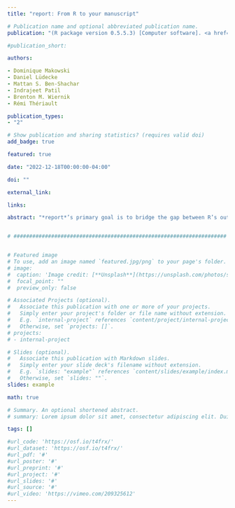 ```yaml
---
title: "report: From R to your manuscript"

# Publication name and optional abbreviated publication name.
publication: "(R package version 0.5.5.3) [Computer software]. <a href='https://easystats.github.io/report' target='_blank' rel='noopener noreferrer'>easystats.github.io/report</a>"

#publication_short: 

authors:

- Dominique Makowski
- Daniel Lüdecke
- Mattan S. Ben-Shachar
- Indrajeet Patil
- Brenton M. Wiernik
- Rémi Thériault

publication_types:
- "2"

# Show publication and sharing statistics? (requires valid doi)
add_badge: true

featured: true

date: "2022-12-18T00:00:00-04:00"

doi: ""

external_link: 

links: 

abstract: "*report*’s primary goal is to bridge the gap between R’s output and the formatted results contained in your manuscript. It automatically produces reports of models and data frames according to best practices guidelines (e.g., APA’s style), ensuring standardization and quality in results reporting."


# ####################################################################


# Featured image
# To use, add an image named `featured.jpg/png` to your page's folder. 
# image:
#  caption: 'Image credit: [**Unsplash**](https://unsplash.com/photos/s9CC2SKySJM)'
#  focal_point: ""
#  preview_only: false

# Associated Projects (optional).
#   Associate this publication with one or more of your projects.
#   Simply enter your project's folder or file name without extension.
#   E.g. `internal-project` references `content/project/internal-project/index.md`.
#   Otherwise, set `projects: []`.
# projects:
# - internal-project

# Slides (optional).
#   Associate this publication with Markdown slides.
#   Simply enter your slide deck's filename without extension.
#   E.g. `slides: "example"` references `content/slides/example/index.md`.
#   Otherwise, set `slides: ""`.
slides: example

math: true

# Summary. An optional shortened abstract.
# summary: Lorem ipsum dolor sit amet, consectetur adipiscing elit. Duis posuere tellus ac convallis placerat. Proin tincidunt magna sed ex sollicitudin condimentum.

tags: []

#url_code: 'https://osf.io/t4frx/'
#url_dataset: 'https://osf.io/t4frx/'
#url_pdf: '#'
#url_poster: '#'
#url_preprint: '#'
#url_project: '#'
#url_slides: '#'
#url_source: '#'
#url_video: 'https://vimeo.com/209325612'
---
```

